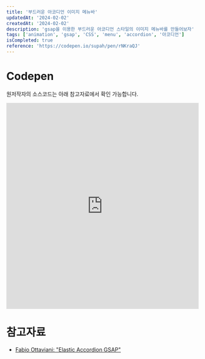 ```yaml
---
title: '부드러운 아코디언 이미지 메뉴바'
updatedAt: '2024-02-02'
createdAt: '2024-02-02'
description: 'gsap을 이용한 부드러운 아코디언 스타일의 이미지 메뉴바를 만들어보자'
tags: ['animation', 'gsap', 'CSS', 'menu', 'accordion', '아코디언']
isCompleted: true
reference: 'https://codepen.io/supah/pen/rNKraQJ'
---
```


# Codepen

원저작자의 소스코드는 아래 참고자료에서 확인 가능합니다.

<div>
    <iframe height="540" style="width: 100%;" scrolling="no" title="Elastic Accordion GSAP" src="https://codepen.io/Byongho96/embed/JjzLxQg?default-tab=html%2Cresult" frameborder="no" loading="lazy" allowtransparency="true" allowfullscreen="true">
    See the Pen <a href="https://codepen.io/Byongho96/pen/JjzLxQg">
    Elastic Accordion GSAP</a> by Byongho Lee (<a href="https://codepen.io/Byongho96">@Byongho96</a>)
    on <a href="https://codepen.io">CodePen</a>.
    </iframe>
</div>

# 참고자료

- [Fabio Ottaviani: "Elastic Accordion GSAP"](https://codepen.io/supah/pen/rNKraQJ)
